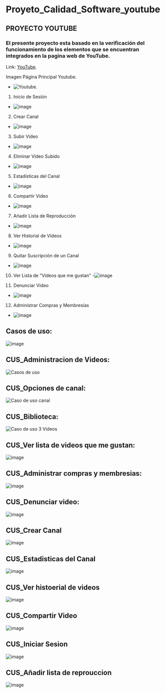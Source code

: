 # Proyeto_Calidad_Software_youtube

## PROYECTO YOUTUBE

### El presente proyecto esta basado en la verificación del funcionamiento de los elementos que se encuentran integrados en la pagina web de YouTube.

Link: [YouTube](https://www.youtube.com/).

Imagen Página Principal Youtube.
- ![Youtube](https://user-images.githubusercontent.com/81272105/137568942-3d6e2f0c-5ce2-48d2-9693-05b10de64c02.JPG).


1. Inicio de Sesión
- ![image](https://user-images.githubusercontent.com/92272211/138010749-3f580a55-57ed-44eb-9b6b-45de2913a8bb.png)

2. Crear Canal
- ![image](https://user-images.githubusercontent.com/92272211/138010904-aa7a2c70-ad77-4e97-9052-bde80e3b8d67.png)

3. Subir Video
- ![image](https://user-images.githubusercontent.com/92272211/138010977-6f745c61-d015-4809-a58a-318cf8ab3b89.png)

4. Eliminar Video Subido
- ![image](https://user-images.githubusercontent.com/92272211/138011042-13096aa3-10e1-4a5d-89f4-e890e516f020.png)

5. Estadísticas del Canal
- ![image](https://user-images.githubusercontent.com/92272211/138011071-2cb11338-5a8c-4e98-a05e-300153c582c0.png)

6. Compartir Video
- ![image](https://user-images.githubusercontent.com/92272211/138011105-d0b9cc4e-6ada-465e-a4b5-14ba251e524c.png)

7. Añadir Lista de Reproducción
- ![image](https://user-images.githubusercontent.com/92272211/138011674-ca9eae6e-91e0-49d9-b7ba-182fde0638e9.png)

8. Ver Historial de Videos
- ![image](https://user-images.githubusercontent.com/92272211/138011275-7f1a6b47-67b3-42ae-bcbd-39e5e5ce448a.png)

9. Quitar Suscripción de un Canal
- ![image](https://user-images.githubusercontent.com/92272211/138011353-ee1988df-72a8-4315-a289-8ad67e9696c2.png)

10. Ver Lista de "Videos que me gustan"
-![image](https://user-images.githubusercontent.com/92272211/138011598-3265d5ec-1edd-49bf-bed9-73f6175fe5e4.png)

11. Denunciar Video 
- ![image](https://user-images.githubusercontent.com/92272211/138011410-91269588-b6b5-4940-a215-1d4f1b367917.png)

12. Administrar Compras y Membresías

- ![image](https://user-images.githubusercontent.com/92272211/138011427-0b1bf2f2-03d0-43a3-882f-2255932fe9b8.png)


## Casos de uso:
![image](https://user-images.githubusercontent.com/92272211/138010403-f598e210-538c-46fb-8113-7cc35f23a63d.png)

## CUS_Administracion de Videos:
![Casos de uso](https://user-images.githubusercontent.com/81272105/138012392-574ba4c7-23e2-43e6-ac08-acfea10ecdf1.JPG)

## CUS_Opciones de canal:
![Caso de uso canal](https://user-images.githubusercontent.com/81272105/138013457-b2d8e5ab-0b64-4e0d-bfe2-cae17772ad39.JPG)

## CUS_Biblioteca:
![Caso de uso 3 Videos](https://user-images.githubusercontent.com/81272105/138013580-a1a8246b-9d9c-43f8-89de-15a16cb52041.JPG)

## CUS_Ver lista de videos que me gustan:
![image](https://user-images.githubusercontent.com/92272211/138014648-78271a26-b626-46e8-b539-225627626dfa.png)

## CUS_Administrar compras y membresias:
![image](https://user-images.githubusercontent.com/92272211/138014824-f6042e1a-ac99-4a82-a973-421cb7d1d52c.png)

## CUS_Denunciar video:
![image](https://user-images.githubusercontent.com/92272211/138014993-dc72e134-653a-4442-afd3-2953c652dd33.png)

## CUS_Crear Canal
![image](https://user-images.githubusercontent.com/65270435/138018792-1e73df02-430a-4b54-a143-2da4cdbecf78.png)

## CUS_Estadisticas del Canal
![image](https://user-images.githubusercontent.com/65270435/138020654-494b63e9-8c5a-4eba-a8b5-cf064297360c.png)

## CUS_Ver histoerial de videos
![image](https://user-images.githubusercontent.com/65270435/138022071-5e14b241-a1df-4fbd-9117-e59b0e14893d.png)

## CUS_Compartir Video
![image](https://user-images.githubusercontent.com/65270365/138024843-ffbf93bd-a81f-4d51-b32f-887173ff1ab0.png)

## CUS_Iniciar Sesion
![image](https://user-images.githubusercontent.com/65270365/138025275-a58c4004-64f8-4457-918e-ac1c827b1730.png)

## CUS_Añadir lista de reprouccion
![image](https://user-images.githubusercontent.com/65270365/138025974-ff1b0824-e176-4679-a0ee-70345084518b.png)

